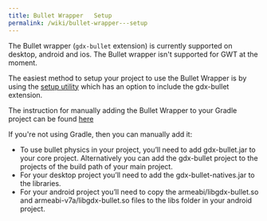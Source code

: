 ```yaml
---
title: Bullet Wrapper   Setup
permalink: /wiki/bullet-wrapper---setup
---
```

The Bullet wrapper (`gdx-bullet` extension) is currently supported on desktop, android and ios. The Bullet wrapper isn't supported for GWT at the moment.

The easiest method to setup your project to use the Bullet Wrapper is by using the [setup utility](https://github.com/libgdx/libgdx/wiki/Project-Setup-Gradle) which has an option to include the gdx-bullet extension.

The instruction for manually adding the Bullet Wrapper to your Gradle project can be found [here](https://github.com/libgdx/libgdx/wiki/Dependency-management-with-Gradle#bullet-gradle)

If you're not using Gradle, then you can manually add it:
* To use bullet physics in your project, you’ll need to add gdx-bullet.jar to your core project. Alternatively you can add the gdx-bullet project to the projects of the build path of your main project.
* For your desktop project you’ll need to add the gdx-bullet-natives.jar to the libraries.
* For your android project you’ll need to copy the armeabi/libgdx-bullet.so and armeabi-v7a/libgdx-bullet.so files to the libs folder in your android project.
